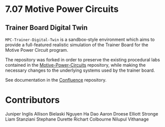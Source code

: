# 7.07 Motive Power Circuits

## Trainer Board Digital Twin

`MPC-Trainer-Digital-Twin` is a sandbox-style environment which aims to provide a full-featured realistic simulation of the Trainer Board for the Motive Power Circuit program. 

The repository was forked in order to preserve the existing procedural labs contained in the [Motive-Power-Circuits](https://github.com/CC-Open-Learning/DLX-power-circuits) repository, while making the necessary changes to the underlying systems used by the trainer board.

See documentation in the [Confluence](https://github.com/CC-Open-Learning/DLX-confluence) repository.

# Contributors

Juniper Inglis
Allison Bielaski
Nguyen Ha Dao
Aaron Droese
Elliott Stronge
Liam Stanziani
Stephane Durette
Richart Colbourne
Nilupul Vithanage
